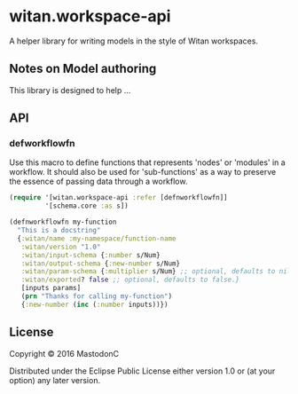 # witan.workspace-api

A helper library for writing models in the style of Witan workspaces.

## Notes on Model authoring

This library is designed to help ...

## API

### defworkflowfn

Use this macro to define functions that represents 'nodes' or 'modules' in a workflow. It should also be used for 'sub-functions' as a way to preserve the essence of passing data through a workflow.

```clojure
(require '[witan.workspace-api :refer [defnworkflowfn]]
         '[schema.core :as s])

(defnworkflowfn my-function
  "This is a docstring"
  {:witan/name :my-namespace/function-name
   :witan/version "1.0"
   :witan/input-schema {:number s/Num}
   :witan/output-schema {:new-number s/Num}
   :witan/param-schema {:multiplier s/Num} ;; optional, defaults to nil
   :witan/exported? false ;; optional, defaults to false.}
   [inputs params]
   (prn "Thanks for calling my-function")
   {:new-number (inc (:number inputs))})
```

## License

Copyright © 2016 MastodonC

Distributed under the Eclipse Public License either version 1.0 or (at
your option) any later version.
